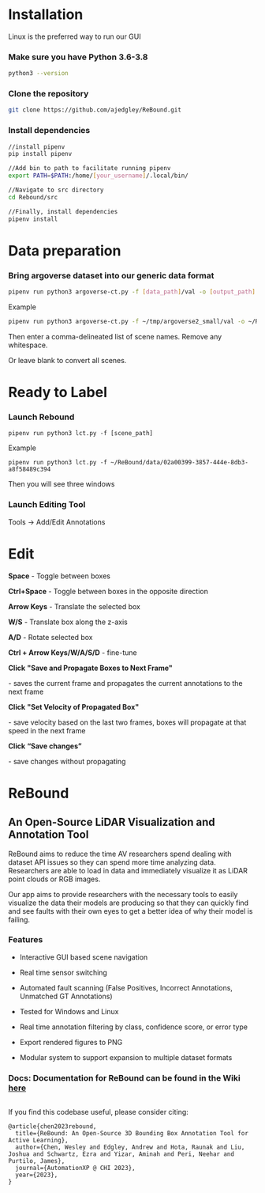 # Installation

Linux is the preferred way to run our GUI

### **Make sure you have Python 3.6-3.8**

```bash
python3 --version
```

### **Clone the repository**

```bash
git clone https://github.com/ajedgley/ReBound.git
```

### **Install dependencies**

```bash
//install pipenv
pip install pipenv

//Add bin to path to facilitate running pipenv
export PATH=$PATH:/home/[your_username]/.local/bin/

//Navigate to src directory
cd Rebound/src

//Finally, install dependencies
pipenv install
```

# **Data preparation**

### Bring argoverse dataset into our generic data format

```bash
pipenv run python3 argoverse-ct.py -f [data_path]/val -o [output_path]
```

Example

```bash
pipenv run python3 argoverse-ct.py -f ~/tmp/argoverse2_small/val -o ~/ReBound/data/
```

Then enter a comma-delineated list of scene names. Remove any whitespace.

Or leave blank to convert all scenes.

# **Ready to Label**

### **Launch Rebound**

```
pipenv run python3 lct.py -f [scene_path]
```

Example

```
pipenv run python3 lct.py -f ~/ReBound/data/02a00399-3857-444e-8db3-a8f58489c394
```

Then you will see three windows


### **Launch Editing Tool**

Tools -> Add/Edit Annotations

# **Edit**

**Space** - Toggle between boxes

**Ctrl+Space** - Toggle between boxes in the opposite direction



**Arrow Keys** - Translate the selected box

**W/S** - Translate box along the z-axis

**A/D** - Rotate selected box

**Ctrl + Arrow Keys/W/A/S/D** - fine-tune



**Click** **"Save and Propagate Boxes to Next Frame"** 

\- saves the current frame and propagates the current annotations to the next frame

**Click** **"Set Velocity of Propagated Box"**

\- save velocity based on the last two frames, boxes will propagate at that speed in the next frame

**Click** **“Save changes”** 

\- save changes without propagating



# ReBound
## An Open-Source LiDAR Visualization and Annotation Tool

ReBound aims to reduce the time AV researchers spend dealing with dataset API issues so they can spend more time analyzing data. Researchers are able to load in data and immediately visualize it as LiDAR point clouds or RGB images.

Our app aims to provide researchers with the necessary tools to easily visualize the data their models are producing so that they can quickly find and see faults with their own eyes to get a better idea of why their model is failing.



### Features

- Interactive GUI based scene navigation

- Real time sensor switching

- Automated fault scanning (False Positives, Incorrect Annotations, Unmatched GT Annotations)

- Tested for Windows and Linux

- Real time annotation filtering by class, confidence score, or error type

- Export rendered figures to PNG

- Modular system to support expansion to multiple dataset formats



### Docs: Documentation for ReBound can be found in the Wiki [here](https://github.com/ajedgley/ReBound/wiki/ReBound-Intro)



<img title="" src="https://files.gitbook.com/v0/b/gitbook-x-prod.appspot.com/o/spaces%2FLwXJQFLIM5IJpwSLEYfC%2Fuploads%2F9YIBroiQ3eduUX55VuD7%2FLVT1.png?alt=media&token=d06c7735-5c6a-4ba6-9ffd-79e266c5fdf0" alt="" data-align="center">

If you find this codebase useful, please consider citing:

    @article{chen2023rebound,
      title={ReBound: An Open-Source 3D Bounding Box Annotation Tool for Active Learning},
      author={Chen, Wesley and Edgley, Andrew and Hota, Raunak and Liu, Joshua and Schwartz, Ezra and Yizar, Aminah and Peri, Neehar and Purtilo, James},
      journal={AutomationXP @ CHI 2023},
      year={2023},
    }
